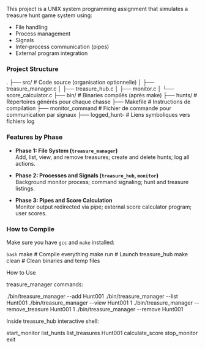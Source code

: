 This project is a UNIX system programming assignment that simulates a treasure hunt game system using:

- File handling
- Process management
- Signals
- Inter-process communication (pipes)
- External program integration

### Project Structure

.
├── src/                    # Code source (organisation optionnelle)
│   ├── treasure_manager.c
│   ├── treasure_hub.c
│   ├── monitor.c
│   └── score_calculator.c
├── bin/                    # Binaries compilés (après make)
├── hunts/                  # Répertoires générés pour chaque chasse
├── Makefile                # Instructions de compilation
├── monitor_command         # Fichier de commande pour communication par signaux
├── logged_hunt-<ID>        # Liens symboliques vers fichiers log



### Features by Phase

- **Phase 1: File System (`treasure_manager`)**  
  Add, list, view, and remove treasures; create and delete hunts; log all actions.

- **Phase 2: Processes and Signals (`treasure_hub`, `monitor`)**  
  Background monitor process; command signaling; hunt and treasure listings.

- **Phase 3: Pipes and Score Calculation**  
  Monitor output redirected via pipe; external score calculator program; user scores.

### How to Compile

Make sure you have `gcc` and `make` installed:

```bash```
make          # Compile everything
make run      # Launch treasure_hub
make clean    # Clean binaries and temp files


How to Use

treasure_manager commands:

./bin/treasure_manager --add Hunt001
./bin/treasure_manager --list Hunt001
./bin/treasure_manager --view Hunt001 1
./bin/treasure_manager --remove_treasure Hunt001 1
./bin/treasure_manager --remove Hunt001

Inside treasure_hub interactive shell:

start_monitor
list_hunts
list_treasures Hunt001
calculate_score
stop_monitor
exit

